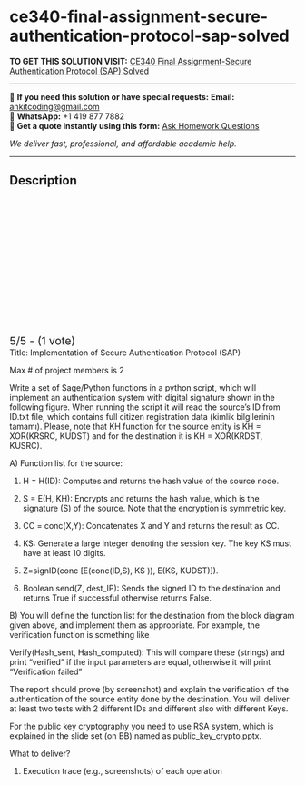 # ce340-final-assignment-secure-authentication-protocol-sap-solved
**TO GET THIS SOLUTION VISIT:** [CE340 Final Assignment-Secure Authentication Protocol (SAP) Solved](https://www.ankitcodinghub.com/product/final-assignment-ce-340-cryptography-network-security-solved/)


---

📩 **If you need this solution or have special requests:** **Email:** ankitcoding@gmail.com  
📱 **WhatsApp:** +1 419 877 7882  
📄 **Get a quote instantly using this form:** [Ask Homework Questions](https://www.ankitcodinghub.com/services/ask-homework-questions/)

*We deliver fast, professional, and affordable academic help.*

---

<h2>Description</h2>



<div class="kk-star-ratings kksr-auto kksr-align-center kksr-valign-top" data-payload="{&quot;align&quot;:&quot;center&quot;,&quot;id&quot;:&quot;113002&quot;,&quot;slug&quot;:&quot;default&quot;,&quot;valign&quot;:&quot;top&quot;,&quot;ignore&quot;:&quot;&quot;,&quot;reference&quot;:&quot;auto&quot;,&quot;class&quot;:&quot;&quot;,&quot;count&quot;:&quot;1&quot;,&quot;legendonly&quot;:&quot;&quot;,&quot;readonly&quot;:&quot;&quot;,&quot;score&quot;:&quot;5&quot;,&quot;starsonly&quot;:&quot;&quot;,&quot;best&quot;:&quot;5&quot;,&quot;gap&quot;:&quot;4&quot;,&quot;greet&quot;:&quot;Rate this product&quot;,&quot;legend&quot;:&quot;5\/5 - (1 vote)&quot;,&quot;size&quot;:&quot;24&quot;,&quot;title&quot;:&quot;CE340 Final Assignment-Secure Authentication Protocol (SAP) Solved&quot;,&quot;width&quot;:&quot;138&quot;,&quot;_legend&quot;:&quot;{score}\/{best} - ({count} {votes})&quot;,&quot;font_factor&quot;:&quot;1.25&quot;}">

<div class="kksr-stars">

<div class="kksr-stars-inactive">
            <div class="kksr-star" data-star="1" style="padding-right: 4px">


<div class="kksr-icon" style="width: 24px; height: 24px;"></div>
        </div>
            <div class="kksr-star" data-star="2" style="padding-right: 4px">


<div class="kksr-icon" style="width: 24px; height: 24px;"></div>
        </div>
            <div class="kksr-star" data-star="3" style="padding-right: 4px">


<div class="kksr-icon" style="width: 24px; height: 24px;"></div>
        </div>
            <div class="kksr-star" data-star="4" style="padding-right: 4px">


<div class="kksr-icon" style="width: 24px; height: 24px;"></div>
        </div>
            <div class="kksr-star" data-star="5" style="padding-right: 4px">


<div class="kksr-icon" style="width: 24px; height: 24px;"></div>
        </div>
    </div>

<div class="kksr-stars-active" style="width: 138px;">
            <div class="kksr-star" style="padding-right: 4px">


<div class="kksr-icon" style="width: 24px; height: 24px;"></div>
        </div>
            <div class="kksr-star" style="padding-right: 4px">


<div class="kksr-icon" style="width: 24px; height: 24px;"></div>
        </div>
            <div class="kksr-star" style="padding-right: 4px">


<div class="kksr-icon" style="width: 24px; height: 24px;"></div>
        </div>
            <div class="kksr-star" style="padding-right: 4px">


<div class="kksr-icon" style="width: 24px; height: 24px;"></div>
        </div>
            <div class="kksr-star" style="padding-right: 4px">


<div class="kksr-icon" style="width: 24px; height: 24px;"></div>
        </div>
    </div>
</div>


<div class="kksr-legend" style="font-size: 19.2px;">
            5/5 - (1 vote)    </div>
    </div>
Title: Implementation of Secure Authentication Protocol (SAP)

Max # of project members is 2

Write a set of Sage/Python functions in a python script, which will implement an authentication system with digital signature shown in the following figure. When running the script it will read the source’s ID from ID.txt file, which contains full citizen registration data (kimlik bilgilerinin tamamı). Please, note that KH function for the source entity is KH = XOR(KRSRC, KUDST) and for the destination it is KH = XOR(KRDST, KUSRC).

A) Function list for the source:

1. H = H(ID): Computes and returns the hash value of the source node.

2. S = E(H, KH): Encrypts and returns the hash value, which is the signature (S) of the source. Note that the encryption is symmetric key.

3. CC = conc(X,Y): Concatenates X and Y and returns the result as CC.

4. KS: Generate a large integer denoting the session key. The key KS must have at least 10 digits.

5. Z=signID(conc [E(conc(ID,S), KS )), E(KS, KUDST)]).

6. Boolean send(Z, dest_IP): Sends the signed ID to the destination and returns True if successful otherwise returns False.

B) You will define the function list for the destination from the block diagram given above, and implement them as appropriate. For example, the verification function is something like

Verify(Hash_sent, Hash_computed): This will compare these (strings) and print “verified” if the input parameters are equal, otherwise it will print “Verification failed”

The report should prove (by screenshot) and explain the verification of the authentication of the source entity done by the destination. You will deliver at least two tests with 2 different IDs and different also with different Keys.

For the public key cryptography you need to use RSA system, which is explained in the slide set (on BB) named as public_key_crypto.pptx.

What to deliver?

1) Execution trace (e.g., screenshots) of each operation
